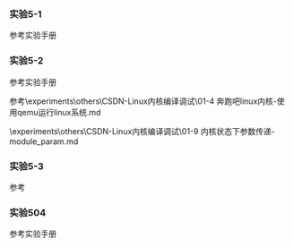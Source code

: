 ### 实验5-1 

参考实验手册

### 实验5-2

参考实验手册

参考\experiments\others\CSDN-Linux内核编译调试\01-4 奔跑吧linux内核-使用qemu运行linux系统.md

\experiments\others\CSDN-Linux内核编译调试\01-9 内核状态下参数传递-module_param.md



### 实验5-3

参考



### 实验504

参考实验手册
